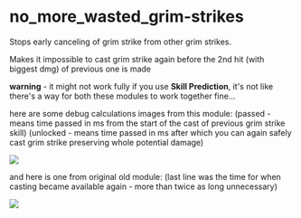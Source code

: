 # no_more_wasted_grim-strikes
Stops early canceling of grim strike from other grim strikes.

Makes it impossible to cast grim strike again before the 2nd hit (with biggest dmg) of previous one is made

**warning** - it might not work fully if you use **Skill Prediction**, it's not like there's a way for both these modules to work together fine...

here are some debug calculations images from this module:
(passed - means time passed in ms from the start of the cast of previous grim strike skill)
(unlocked - means time passed in ms after which you can again safely cast grim strike preserving whole potential damage)

<img src=http://u.cubeupload.com/Owyn/newgrim.jpg>

and here is one from original old module:
(last line was the time for when casting became available again - more than twice as long unnecessary)

<img src=http://u.cubeupload.com/Owyn/oldgrim.jpg>